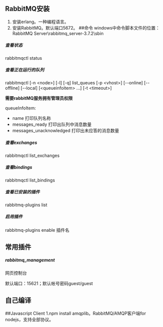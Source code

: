 ## RabbitMQ安装
1. 安装erlang。一种编程语言。
2. 安装RabbitMQ。默认端口5672。
##命令
windows中命令脚本文件的位置：RabbitMQ Server\rabbitmq_server-3.7.2\sbin
##### 查看状态
rabbitmqctl status
##### 查看正在运行的队列
rabbitmqctl [-n \<node\>] [-l] [-q] list_queues [-p \<vhost\>] [--online] [--offline] [--local] [\<queueinfoitem\> ...] [-t \<timeout\>]

**需要rabbitMQ服务拥有管理员权限**

queueInfoItem:
* name 打印队列名称 
* messages_ready 打印出队列中消息数量
* messages_unacknowledged 打印出未应答的消息数量
##### 查看exchanges
rabbitmqctl list_exchanges
##### 查看bindings
rabbitmqctl list_bindings
##### 查看已安装的插件
rabbitmq-plugins list
##### 启用插件
rabbitmq-plugins enable 插件名
## 常用插件
##### rabbitmq_management 
网页控制台

默认端口：15621；默认帐号密码guest/guest
## 自己编译
##Javascript Client
1.npm install amqplib。RabbitMQ/AMQP客户端for nodejs，支持全部协议。


